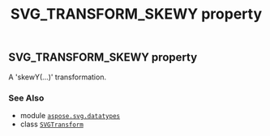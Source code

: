 ﻿---
title: SVG_TRANSFORM_SKEWY property
second_title: Aspose.SVG for Python via .NET API References
description: 
type: docs
weight: 140
url: /python-net/aspose.svg.datatypes/svgtransform/svg_transform_skewy/
is_root: false
---

## SVG_TRANSFORM_SKEWY property


A 'skewY(…)' transformation.

### See Also
* module [`aspose.svg.datatypes`](../../)
* class [`SVGTransform`](/svg/python-net/aspose.svg.datatypes/svgtransform)
